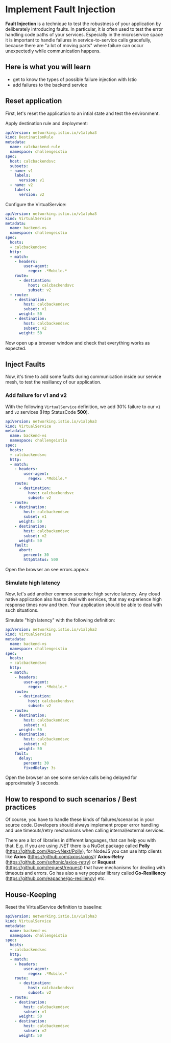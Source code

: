 # Implement Fault Injection #

**Fault Injection** is a technique to test the robustness of your application by deliberately introducing faults. In particular, it is often used to test the error handling code paths of your services. Especially in the microservice space it is important to handle failures in service-to-service calls gracefully, because there are "a lot of moving parts" where failure can occur unexpectedly while communication happens.

## Here is what you will learn ##

- get to know the types of possible failure injection with Istio
- add failures to the backend service

## Reset application ##

First, let's reset the application to an intial state and test the environment.

Apply destination rule and deployment:

```yaml
apiVersion: networking.istio.io/v1alpha3
kind: DestinationRule
metadata:
  name: calcbackend-rule
  namespace: challengeistio
spec:
  host: calcbackendsvc
  subsets:
  - name: v1
    labels:
      version: v1
  - name: v2
    labels:
      version: v2
```

Configure the VirtualService:

```yaml
apiVersion: networking.istio.io/v1alpha3
kind: VirtualService
metadata:
  name: backend-vs
  namespace: challengeistio
spec:
  hosts:
  - calcbackendsvc
  http:
  - match:
    - headers:
        user-agent:
          regex: .*Mobile.*
    route:
      - destination:
          host: calcbackendsvc
          subset: v2
  - route:
    - destination:
        host: calcbackendsvc
        subset: v1
      weight: 50
    - destination:
        host: calcbackendsvc
        subset: v2
      weight: 50
```

Now open up a browser window and check that everything works as expected.

## Inject Faults ##

Now, it's time to add some faults during communication inside our service mesh, to test the resiliancy of our application.

### Add failure for v1 and v2 ###

With the following `VirtualService` definition, we add 30% failure to our `v1` and `v2` services (Http StatusCode **500**).

```yaml
apiVersion: networking.istio.io/v1alpha3
kind: VirtualService
metadata:
  name: backend-vs
  namespace: challengeistio
spec:
  hosts:
  - calcbackendsvc
  http:
  - match:
    - headers:
        user-agent:
          regex: .*Mobile.*
    route:
      - destination:
          host: calcbackendsvc
          subset: v2
  - route:
    - destination:
        host: calcbackendsvc
        subset: v1
      weight: 50
    - destination:
        host: calcbackendsvc
        subset: v2
      weight: 50
    fault:
      abort:
        percent: 30
        httpStatus: 500
```

Open the browser an see errors appear.

### Simulate high latency ###

Now, let's add another common scenario: high service latency. Any cloud native application also has to deal with services, that may experience high response times now and then. Your application should be able to deal with such situations.

Simulate "high latency" with the following definition:

```yaml
apiVersion: networking.istio.io/v1alpha3
kind: VirtualService
metadata:
  name: backend-vs
  namespace: challengeistio
spec:
  hosts:
  - calcbackendsvc
  http:
  - match:
    - headers:
        user-agent:
          regex: .*Mobile.*
    route:
      - destination:
          host: calcbackendsvc
          subset: v2
  - route:
    - destination:
        host: calcbackendsvc
        subset: v1
      weight: 50
    - destination:
        host: calcbackendsvc
        subset: v2
      weight: 50
    fault:
      delay:
        percent: 30
        fixedDelay: 3s
```

Open the browser an see some service calls being delayed for approximately 3 seconds.

## How to respond to such scenarios / Best practices ##

Of course, you have to handle these kinds of failures/scenarios in your source code. Developers should always implement proper error handling and use timeouts/retry mechanisms when calling internal/external services.

There are a lot of libraries in different languages, that can help you with that. E.g. if you are using .NET there is a NuGet package called **Polly** (https://github.com/App-vNext/Polly), for NodeJS you can use http clients like **Axios** (https://github.com/axios/axios)/ **Axios-Retry** (https://github.com/softonic/axios-retry) or **Request** (https://github.com/request/request) that have mechanisms for dealing with timeouts and errors. Go has also a very popular library called **Go-Resiliency** (https://github.com/eapache/go-resiliency) etc.

## House-Keeping ##

Reset the VirtualService definition to baseline:

```yaml
apiVersion: networking.istio.io/v1alpha3
kind: VirtualService
metadata:
  name: backend-vs
  namespace: challengeistio
spec:
  hosts:
  - calcbackendsvc
  http:
  - match:
    - headers:
        user-agent:
          regex: .*Mobile.*
    route:
      - destination:
          host: calcbackendsvc
          subset: v2
  - route:
    - destination:
        host: calcbackendsvc
        subset: v1
      weight: 50
    - destination:
        host: calcbackendsvc
        subset: v2
      weight: 50
```